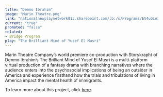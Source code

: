 ```yaml
---
title: "Denmo Ibrahim"
image: "Marin Theatre.png"
link: "nationalnewplaynetwork013.sharepoint.com/:b:/s/Programs/EV4uOieI0FtDg7DIezAyn_sB3nTPpVt9aCWUa1N9d0UGvg?e=Vk5IUs"
current: "true"
promoted: "false"
related:
- Bridge Program
play: "The Brilliant Mind of Yusef El Musri"
---
```

Marin Theatre Company’s world premiere co-production with Storykrapht of Denmo Ibrahim’s The Brilliant Mind of Yusef El Musri is a multi-platform virtual production of a fantasy drama with branching narratives where the audience enters into the psychosocial implications of being an outsider in America and experience firsthand how the trials and tribulations of living in America impact the mental health of immigrants. 

To learn more about this project, click [here](https://nationalnewplaynetwork013.sharepoint.com/:b:/s/Programs/EV4uOieI0FtDg7DIezAyn_sB3nTPpVt9aCWUa1N9d0UGvg?e=Vk5IUs).
